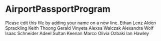# AirportPassportProgram

Please edit this file by adding your name on a new line.
Ethan Lenz
Alden Sprackling
Keith Thoong
Gerald Vinyeta
Alexsa Walczak
Alexandra Wolf
Isaac Schneider
Adeel Sultan
Keenan Marco
Olivia Ozbaki
Ian Hawley


